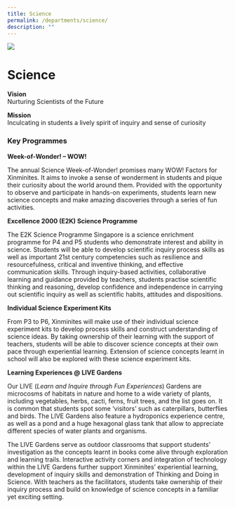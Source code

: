 ```yaml
---
title: Science
permalink: /departments/science/
description: ""
---
```

![](/images/Department%20Pics/science%20s.jpg)

# **Science**

**Vision**    
Nurturing Scientists of the Future

**Mission**    
Inculcating in students a lively spirit of inquiry and sense of curiosity

### Key Programmes

**Week-of-Wonder! – WOW!**

The annual Science Week-of-Wonder! promises many WOW! Factors for Xinminites. It aims to invoke a sense of wonderment in students and pique their curiosity about the world around them. Provided with the opportunity to observe and participate in hands-on experiments, students learn new science concepts and make amazing discoveries through a series of fun activities.

**Excellence 2000 (E2K) Science Programme**

The E2K Science Programme Singapore is a science enrichment programme for P4 and P5 students who demonstrate interest and ability in science. Students will be able to develop scientific inquiry process skills as well as important 21st&nbsp;century competencies such as resilience and resourcefulness, critical and inventive thinking, and effective communication skills. Through inquiry-based activities, collaborative learning and guidance provided by teachers, students practise scientific thinking and reasoning, develop confidence and independence in carrying out scientific inquiry as well as scientific habits, attitudes and dispositions.



**Individual Science Experiment Kits**

From P3 to P6, Xinminites will make use of their individual science experiment kits to develop process skills and construct understanding of science ideas. By taking ownership of their learning with the support of teachers, students will be able to discover science concepts at their own pace through experiential learning. Extension of science concepts learnt in school will also be explored with these science experiment kits.

**Learning Experiences @ LIVE Gardens**

Our LIVE (_Learn and Inquire through Fun Experiences_) Gardens are microcosms of habitats in nature and home to a wide variety of plants, including vegetables, herbs, cacti, ferns, fruit trees, and the list goes on. It is common that students spot some ‘visitors’ such as caterpillars, butterflies and birds. The LIVE Gardens also feature a hydroponics experience centre, as well as a pond and a huge hexagonal glass tank that allow to appreciate different species of water plants and organisms.

The LIVE Gardens serve as outdoor classrooms that support students’ investigation as the concepts learnt in books come alive through exploration and learning trails. Interactive activity corners and integration of technology within the LIVE Gardens further support Xinminites’ experiential learning, development of inquiry skills and demonstration of Thinking and Doing in Science. With teachers as the facilitators, students take ownership of their inquiry process and build on knowledge of science concepts in a familiar yet exciting setting.